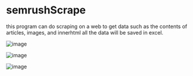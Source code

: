 # semrushScrape

this program can do scraping on a web to get data such as the contents of articles, images, and innerhtml all the data will be saved in excel.


![image](https://user-images.githubusercontent.com/63176268/197509533-aa42fa8e-fe04-4e17-b7d3-572eea5c7dd8.png)

![image](https://user-images.githubusercontent.com/63176268/197509678-b70f0352-854a-4fad-ac00-81ffccd9f464.png)

![image](https://user-images.githubusercontent.com/63176268/197509746-a3f3e0b0-21d7-4b5a-99e6-ad814043f990.png)

